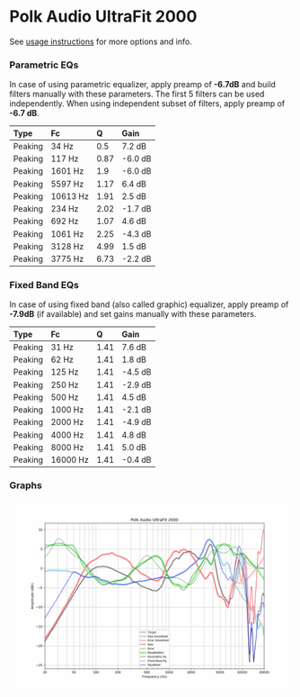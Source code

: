 # Polk Audio UltraFit 2000
See [usage instructions](https://github.com/jaakkopasanen/AutoEq#usage) for more options and info.

### Parametric EQs
In case of using parametric equalizer, apply preamp of **-6.7dB** and build filters manually
with these parameters. The first 5 filters can be used independently.
When using independent subset of filters, apply preamp of **-6.7 dB**.

| Type    | Fc       |    Q | Gain    |
|:--------|:---------|:-----|:--------|
| Peaking | 34 Hz    | 0.5  | 7.2 dB  |
| Peaking | 117 Hz   | 0.87 | -6.0 dB |
| Peaking | 1601 Hz  | 1.9  | -6.0 dB |
| Peaking | 5597 Hz  | 1.17 | 6.4 dB  |
| Peaking | 10613 Hz | 1.91 | 2.5 dB  |
| Peaking | 234 Hz   | 2.02 | -1.7 dB |
| Peaking | 692 Hz   | 1.07 | 4.6 dB  |
| Peaking | 1061 Hz  | 2.25 | -4.3 dB |
| Peaking | 3128 Hz  | 4.99 | 1.5 dB  |
| Peaking | 3775 Hz  | 6.73 | -2.2 dB |

### Fixed Band EQs
In case of using fixed band (also called graphic) equalizer, apply preamp of **-7.9dB**
(if available) and set gains manually with these parameters.

| Type    | Fc       |    Q | Gain    |
|:--------|:---------|:-----|:--------|
| Peaking | 31 Hz    | 1.41 | 7.6 dB  |
| Peaking | 62 Hz    | 1.41 | 1.8 dB  |
| Peaking | 125 Hz   | 1.41 | -4.5 dB |
| Peaking | 250 Hz   | 1.41 | -2.9 dB |
| Peaking | 500 Hz   | 1.41 | 4.5 dB  |
| Peaking | 1000 Hz  | 1.41 | -2.1 dB |
| Peaking | 2000 Hz  | 1.41 | -4.9 dB |
| Peaking | 4000 Hz  | 1.41 | 4.8 dB  |
| Peaking | 8000 Hz  | 1.41 | 5.0 dB  |
| Peaking | 16000 Hz | 1.41 | -0.4 dB |

### Graphs
![](./Polk%20Audio%20UltraFit%202000.png)